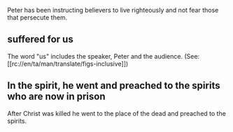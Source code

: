 Peter has been instructing believers to live righteously and not fear those that persecute them.

## suffered for us ##

The word "us" includes the speaker, Peter and the audience. (See: [[rc://en/ta/man/translate/figs-inclusive]])

## In the spirit, he went and preached to the spirits who are now in prison ##

After Christ was killed he went to the place of the dead and preached to the spirits.